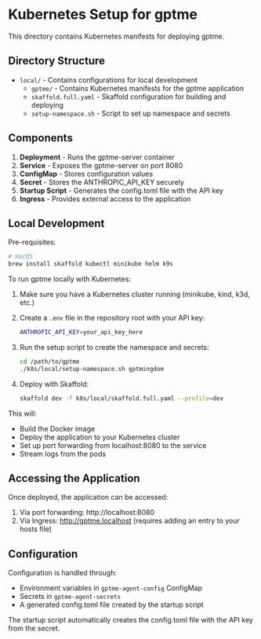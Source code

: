 # Kubernetes Setup for gptme

This directory contains Kubernetes manifests for deploying gptme.

## Directory Structure

- `local/` - Contains configurations for local development
  - `gptme/` - Contains Kubernetes manifests for the gptme application
  - `skaffold.full.yaml` - Skaffold configuration for building and deploying
  - `setup-namespace.sh` - Script to set up namespace and secrets

## Components

1. **Deployment** - Runs the gptme-server container
2. **Service** - Exposes the gptme-server on port 8080
3. **ConfigMap** - Stores configuration values
4. **Secret** - Stores the ANTHROPIC_API_KEY securely
5. **Startup Script** - Generates the config.toml file with the API key
6. **Ingress** - Provides external access to the application

## Local Development

Pre-requisites:

```bash
# macOS
brew install skaffold kubectl minikube helm k9s
```

To run gptme locally with Kubernetes:

1. Make sure you have a Kubernetes cluster running (minikube, kind, k3d, etc.)
2. Create a `.env` file in the repository root with your API key:
   ```bash
   ANTHROPIC_API_KEY=your_api_key_here
   ```

3. Run the setup script to create the namespace and secrets:
   ```bash
   cd /path/to/gptme
   ./k8s/local/setup-namespace.sh gptmingdom
   ```

4. Deploy with Skaffold:
   ```bash
   skaffold dev -f k8s/local/skaffold.full.yaml --profile=dev
   ```

This will:
- Build the Docker image
- Deploy the application to your Kubernetes cluster
- Set up port forwarding from localhost:8080 to the service
- Stream logs from the pods

## Accessing the Application

Once deployed, the application can be accessed:

1. Via port forwarding: http://localhost:8080
2. Via Ingress: http://gptme.localhost (requires adding an entry to your hosts file)

## Configuration

Configuration is handled through:
- Environment variables in `gptme-agent-config` ConfigMap
- Secrets in `gptme-agent-secrets`
- A generated config.toml file created by the startup script

The startup script automatically creates the config.toml file with the API key from the secret.
